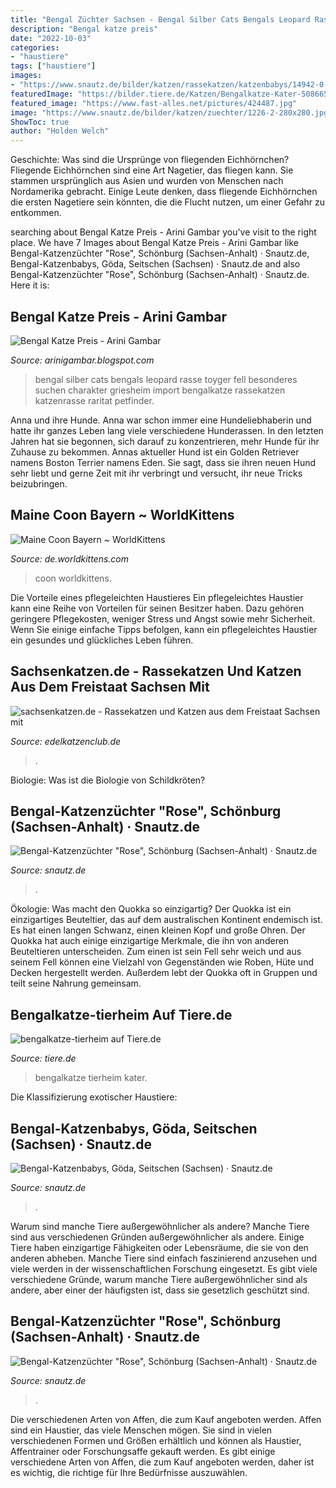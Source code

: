 ```yaml
---
title: "Bengal Züchter Sachsen - Bengal Silber Cats Bengals Leopard Rasse Toyger Fell Besonderes Suchen Charakter Griesheim Import Bengalkatze Rassekatzen Katzenrasse Raritat Petfinder"
description: "Bengal katze preis"
date: "2022-10-03"
categories:
- "haustiere"
tags: ["haustiere"]
images:
- "https://www.snautz.de/bilder/katzen/rassekatzen/katzenbabys/14942-0-280x280.jpg"
featuredImage: "https://bilder.tiere.de/Katzen/Bengalkatze-Kater-508665_1587743688.jpg"
featured_image: "https://www.fast-alles.net/pictures/424487.jpg"
image: "https://www.snautz.de/bilder/katzen/zuechter/1226-2-280x280.jpg"
ShowToc: true
author: "Holden Welch"
---
```



Geschichte: Was sind die Ursprünge von fliegenden Eichhörnchen?
Fliegende Eichhörnchen sind eine Art Nagetier, das fliegen kann. Sie stammen ursprünglich aus Asien und wurden von Menschen nach Nordamerika gebracht. Einige Leute denken, dass fliegende Eichhörnchen die ersten Nagetiere sein könnten, die die Flucht nutzen, um einer Gefahr zu entkommen.

	

		
searching about Bengal Katze Preis - Arini Gambar you've visit to the right place. We have 7 Images about Bengal Katze Preis - Arini Gambar like Bengal-Katzenzüchter &quot;Rose&quot;, Schönburg (Sachsen-Anhalt) · Snautz.de, Bengal-Katzenbabys, Göda, Seitschen (Sachsen) · Snautz.de and also Bengal-Katzenzüchter &quot;Rose&quot;, Schönburg (Sachsen-Anhalt) · Snautz.de. Here it is:
		
    
## Bengal Katze Preis - Arini Gambar

<img loading=lazy src="https://www.fast-alles.net/pictures/424487.jpg" onerror="this.onerror=null;this.src='https://tse3.mm.bing.net/th?id=OIP.1kFTycPFVdWo0wbLrlfoxQHaE7&amp;pid=15.1';" alt="Bengal Katze Preis - Arini Gambar">

_Source: arinigambar.blogspot.com_

>bengal silber cats bengals leopard rasse toyger fell besonderes suchen charakter griesheim import bengalkatze rassekatzen katzenrasse raritat petfinder. 

	

Anna und ihre Hunde.
Anna war schon immer eine Hundeliebhaberin und hatte ihr ganzes Leben lang viele verschiedene Hunderassen. In den letzten Jahren hat sie begonnen, sich darauf zu konzentrieren, mehr Hunde für ihr Zuhause zu bekommen. Annas aktueller Hund ist ein Golden Retriever namens Boston Terrier namens Eden. Sie sagt, dass sie ihren neuen Hund sehr liebt und gerne Zeit mit ihr verbringt und versucht, ihr neue Tricks beizubringen.

    
## Maine Coon Bayern ~ WorldKittens

<img loading=lazy src="https://www.worldkittens.com/images/thumb/cat681.jpg" onerror="this.onerror=null;this.src='https://tse2.mm.bing.net/th?id=OIP.eeZeBdUa1bYfX6032heShAAAAA&amp;pid=15.1';" alt="Maine Coon Bayern ~ WorldKittens">

_Source: de.worldkittens.com_

>coon worldkittens. 

	

Die Vorteile eines pflegeleichten Haustieres
Ein pflegeleichtes Haustier kann eine Reihe von Vorteilen für seinen Besitzer haben. Dazu gehören geringere Pflegekosten, weniger Stress und Angst sowie mehr Sicherheit. Wenn Sie einige einfache Tipps befolgen, kann ein pflegeleichtes Haustier ein gesundes und glückliches Leben führen.

    
## Sachsenkatzen.de - Rassekatzen Und Katzen Aus Dem Freistaat Sachsen Mit

<img loading=lazy src="http://www.edelkatzenclub.de/basisbilder/logo01.gif" onerror="this.onerror=null;this.src='https://tse1.mm.bing.net/th?id=OIP.ReNnM4caXsDRHo2mmpCGOAHaE4&amp;pid=15.1';" alt="sachsenkatzen.de - Rassekatzen und Katzen aus dem Freistaat Sachsen mit">

_Source: edelkatzenclub.de_

>. 

	

Biologie: Was ist die Biologie von Schildkröten?

    
## Bengal-Katzenzüchter &quot;Rose&quot;, Schönburg (Sachsen-Anhalt) · Snautz.de

<img loading=lazy src="https://www.snautz.de/bilder/katzen/zuechter/1226-0-280x280.jpg" onerror="this.onerror=null;this.src='https://tse2.mm.bing.net/th?id=OIP.sSYNgKL2dJFHbl1I1W1bEQAAAA&amp;pid=15.1';" alt="Bengal-Katzenzüchter &quot;Rose&quot;, Schönburg (Sachsen-Anhalt) · Snautz.de">

_Source: snautz.de_

>. 

	

Ökologie: Was macht den Quokka so einzigartig?
Der Quokka ist ein einzigartiges Beuteltier, das auf dem australischen Kontinent endemisch ist. Es hat einen langen Schwanz, einen kleinen Kopf und große Ohren. Der Quokka hat auch einige einzigartige Merkmale, die ihn von anderen Beuteltieren unterscheiden. Zum einen ist sein Fell sehr weich und aus seinem Fell können eine Vielzahl von Gegenständen wie Roben, Hüte und Decken hergestellt werden. Außerdem lebt der Quokka oft in Gruppen und teilt seine Nahrung gemeinsam.

    
## Bengalkatze-tierheim Auf Tiere.de

<img loading=lazy src="https://bilder.tiere.de/Katzen/Bengalkatze-Kater-508665_1587743688.jpg" onerror="this.onerror=null;this.src='https://tse4.mm.bing.net/th?id=OIP.bR8cGLG4J39VLXJAXDU62wAAAA&amp;pid=15.1';" alt="bengalkatze-tierheim auf Tiere.de">

_Source: tiere.de_

>bengalkatze tierheim kater. 

	

Die Klassifizierung exotischer Haustiere:

    
## Bengal-Katzenbabys, Göda, Seitschen (Sachsen) · Snautz.de

<img loading=lazy src="https://www.snautz.de/bilder/katzen/rassekatzen/katzenbabys/14942-0-280x280.jpg" onerror="this.onerror=null;this.src='https://tse2.mm.bing.net/th?id=OIP.fbZXa0b8-UqgM2q3VkrdnAAAAA&amp;pid=15.1';" alt="Bengal-Katzenbabys, Göda, Seitschen (Sachsen) · Snautz.de">

_Source: snautz.de_

>. 

	

Warum sind manche Tiere außergewöhnlicher als andere?
Manche Tiere sind aus verschiedenen Gründen außergewöhnlicher als andere. Einige Tiere haben einzigartige Fähigkeiten oder Lebensräume, die sie von den anderen abheben. Manche Tiere sind einfach faszinierend anzusehen und viele werden in der wissenschaftlichen Forschung eingesetzt. Es gibt viele verschiedene Gründe, warum manche Tiere außergewöhnlicher sind als andere, aber einer der häufigsten ist, dass sie gesetzlich geschützt sind.

    
## Bengal-Katzenzüchter &quot;Rose&quot;, Schönburg (Sachsen-Anhalt) · Snautz.de

<img loading=lazy src="https://www.snautz.de/bilder/katzen/zuechter/1226-2-280x280.jpg" onerror="this.onerror=null;this.src='https://tse2.mm.bing.net/th?id=OIP.GK607nu2PPuC854_eYkH3gAAAA&amp;pid=15.1';" alt="Bengal-Katzenzüchter &quot;Rose&quot;, Schönburg (Sachsen-Anhalt) · Snautz.de">

_Source: snautz.de_

>. 

	

Die verschiedenen Arten von Affen, die zum Kauf angeboten werden.
Affen sind ein Haustier, das viele Menschen mögen. Sie sind in vielen verschiedenen Formen und Größen erhältlich und können als Haustier, Affentrainer oder Forschungsaffe gekauft werden. Es gibt einige verschiedene Arten von Affen, die zum Kauf angeboten werden, daher ist es wichtig, die richtige für Ihre Bedürfnisse auszuwählen.

